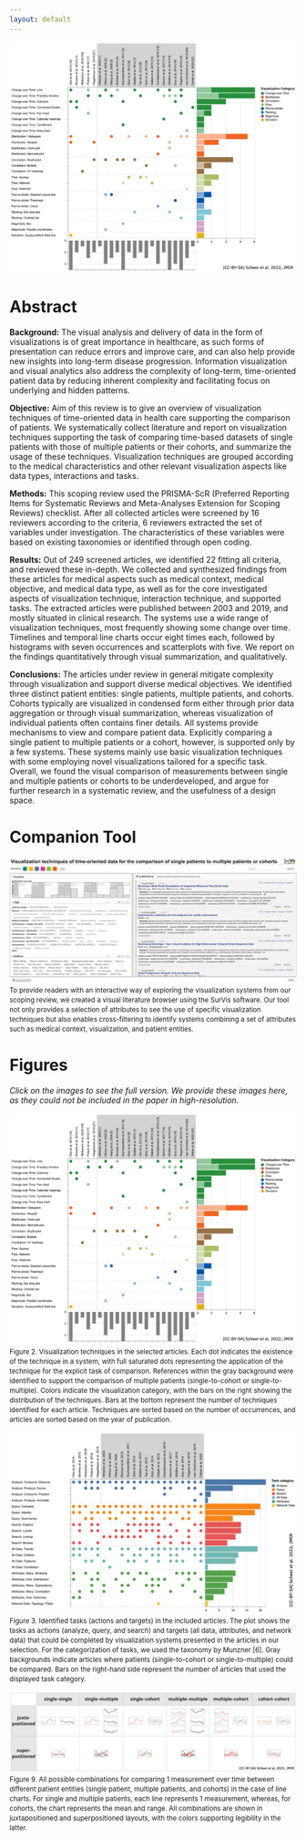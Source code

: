 ```yaml
---
layout: default
---
```


![Occurences of visualization techniques in the papers as a frequency matrix variant.](/assets//img/Figure2-VisualizationTechniques.png)

# Abstract

**Background:**
The visual analysis and delivery of data in the form of visualizations is of great importance in healthcare, as such forms of presentation can reduce errors and improve care, and can also help provide new insights into long-term disease progression. Information visualization and visual analytics also address the complexity of long-term, time-oriented patient data by reducing inherent complexity and facilitating focus on underlying and hidden patterns.

**Objective:**
Aim of this review is to give an overview of visualization techniques of time-oriented data in health care supporting the comparison of patients. We systematically collect literature and report on visualization techniques supporting the task of comparing time-based datasets of single patients with those of multiple patients or their cohorts, and summarize the usage of these techniques. Visualization techniques are grouped according to the medical characteristics and other relevant visualization aspects like data types, interactions and tasks.

**Methods:**
This scoping review used the PRISMA-ScR (Preferred Reporting Items for Systematic Reviews and Meta-Analyses Extension for Scoping Reviews) checklist. After all collected articles were screened by 16 reviewers according to the criteria, 6 reviewers extracted the set of variables under investigation. The characteristics of these variables were based on existing taxonomies or identified through open coding.

**Results:**
Out of 249 screened articles, we identified 22 fitting all criteria, and reviewed these in-depth. We collected and synthesized findings from these articles for medical aspects such as medical context, medical objective, and medical data type, as well as for the core investigated aspects of visualization technique, interaction technique, and supported tasks. The extracted articles were published between 2003 and 2019, and mostly situated in clinical research. The systems use a wide range of visualization techniques, most frequently showing some change over time. Timelines and temporal line charts occur eight times each, followed by histograms with seven occurrences and scatterplots with five. We report on the findings quantitatively through visual summarization, and qualitatively.

**Conclusions:**
The articles under review in general mitigate complexity through visualization and support diverse medical objectives. We identified three distinct patient entities: single patients, multiple patients, and cohorts. Cohorts typically are visualized in condensed form either through prior data aggregation or through visual summarization, whereas visualization of individual patients often contains finer details. All systems provide mechanisms to view and compare patient data. Explicitly comparing a single patient to multiple patients or a cohort, however, is supported only by a few systems. These systems mainly use basic visualization techniques with some employing novel visualizations tailored for a specific task. Overall, we found the visual comparison of measurements between single and multiple patients or cohorts to be underdeveloped, and argue for further research in a systematic review, and the usefulness of a design space.

# Companion Tool

<a href="https://imi-hd.github.io/ComPatiVis/"><img src="assets/img/survis-tool.png"/></a>
<small>To provide readers with an interactive way of exploring the visualization systems from our scoping review, we created a visual literature browser using the SurVis software. Our tool not only provides a selection of attributes to see the use of specific visualization techniques but also enables cross-filtering to identify systems combining a set of attributes such as medical context, visualization, and patient entities.</small>

# Figures

_Click on the images to see the full version. We provide these images here, as they could not be included in the paper in high-resolution._

<a name="fig2"></a>
<a href="assets/img/Figure2-VisualizationTechniques.png">
![Occurences of visualization techniques in the papers as a frequency matrix variant.](/assets/img/Figure2-VisualizationTechniques.png)
</a>
<small>Figure 2. Visualization techniques in the selected articles. Each dot indicates the existence of the technique in a system, with full saturated dots representing the application of the technique for the explicit task of comparison. References within the gray background were identified to support the comparison of multiple patients (single-to-cohort or single-to-multiple). Colors indicate the visualization category, with the bars on the right showing the distribution of the techniques. Bars at the bottom represent the number of techniques identified for each article. Techniques are sorted based on the number of occurrences, and articles are sorted based on the year of publication.</small>

<a name="fig3"></a>
<a href="assets/img/Figure3-Tasks.png">
![Occurences of visualization techniques in the papers as a frequency matrix variant.](/assets/img/Figure3-Tasks.png)
</a>
<small>Figure 3. Identified tasks (actions and targets) in the included articles. The plot shows the tasks as actions (analyze, query, and search) and targets (all data, attributes, and network data) that could be completed by visualization systems presented in the articles in our selection. For the categorization of tasks, we used the taxonomy by Munzner [6]. Gray backgrounds indicate articles where patients (single-to-cohort or single-to-multiple) could be compared. Bars on the right-hand side represent the number of articles that used the displayed task category. </small>

<a name="fig9"></a>
<a href="assets/img/Figure9-LineChartsCombinations.png">
![Possible combinations of line charts for comparing single patients, multiple patients, and cohorts.](/assets/img/Figure9-LineChartsCombinations.png)
</a>
<small>Figure 9. All possible combinations for comparing 1 measurement over time between different patient entities (single patient, multiple patients, and cohorts) in the case of line charts. For single and multiple patients, each line represents 1 measurement, whereas, for cohorts, the chart represents the mean and range. All combinations are shown in juxtapositioned and superpositioned layouts, with the colors supporting legibility in the latter.</small>
